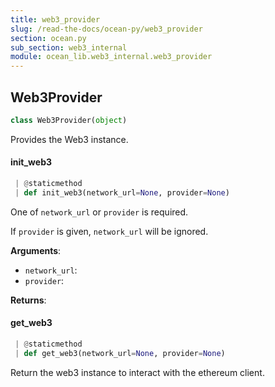 ```yaml
---
title: web3_provider
slug: /read-the-docs/ocean-py/web3_provider
section: ocean.py
sub_section: web3_internal
module: ocean_lib.web3_internal.web3_provider
---
```

## Web3Provider

```python
class Web3Provider(object)
```

Provides the Web3 instance.

#### init\_web3

```python
 | @staticmethod
 | def init_web3(network_url=None, provider=None)
```

One of `network_url` or `provider` is required.

If `provider` is given, `network_url` will be ignored.

**Arguments**:

- `network_url`: 
- `provider`: 

**Returns**:



#### get\_web3

```python
 | @staticmethod
 | def get_web3(network_url=None, provider=None)
```

Return the web3 instance to interact with the ethereum client.

